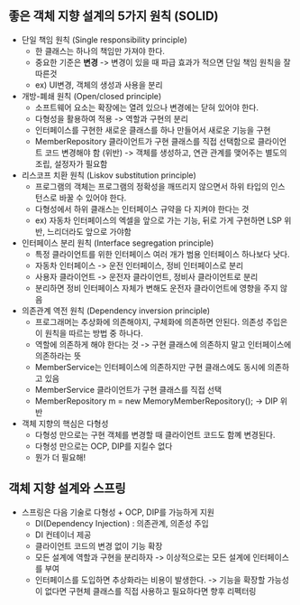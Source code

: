 좋은 객체 지향 설계의 5가지 원칙 (SOLID)
-------------------

* 단일 책임 원칙 (Single responsibility principle)
    * 한 클래스는 하나의 책임만 가져야 한다.
    * 중요한 기준은 **변경** -> 변경이 있을 때 파급 효과가 적으면 단일 책임 원칙을 잘 따른것
    * ex) UI변경, 객체의 생성과 사용을 분리
* 개방-폐쇄 원칙 (Open/closed principle)
    * 소프트웨어 요소는 확장에는 열려 있으나 변경에는 닫혀 있어야 한다.
    * 다형성을 활용하여 적용 -> 역할과 구현의 분리
    * 인터페이스를 구현한 새로운 클래스를 하나 만들어서 새로운 기능을 구현
    * MemberRepository 클라이언트가 구현 클래스를 직접 선택함으로 클라이언트 코드 변경해야 함 (위반) -> 객체를 생성하고, 연관 관계를 맺어주는 별도의 조립, 설정자가 필요함
* 리스코프 치환 원칙 (Liskov substitution principle)
    * 프로그램의 객체는 프로그램의 정확성을 깨뜨리지 않으면서 하위 타입의 인스턴스로 바꿀 수 있어야 한다.
    * 다형성에서 하위 클래스는 인터페이스 규약을 다 지켜야 한다는 것
    * ex) 자동차 인터페이스의 엑셀을 앞으로 가는 기능, 뒤로 가게 구현하면 LSP 위반, 느리더라도 앞으로 가야함
* 인터페이스 분리 원칙 (Interface segregation principle)
    * 특정 클라이언트를 위한 인터페이스 여러 개가 범용 인터페이스 하나보다 낫다.
    * 자동차 인터페이스 -> 운전 인터페이스, 정비 인터페이스로 분리
    * 사용자 클라이언트 -> 운전자 클라이언트, 정비사 클라이언트로 분리
    * 분리하면 정비 인터페이스 자체가 변해도 운전자 클라이언트에 영향을 주지 않음
* 의존관계 역전 원칙 (Dependency inversion principle)
    * 프로그래머는 추상화에 의존해야지, 구체화에 의존하면 안된다. 의존성 주입은 이 원칙을 따르는 방법 중 하나다.
    * 역할에 의존하게 해야 한다는 것 -> 구현 클래스에 의존하지 말고 인터페이스에 의존하라는 뜻
    * MemberService는 인터페이스에 의존하지만 구현 클래스에도 동시에 의존하고 있음
    * MemberService 클라이언트가 구현 클래스를 직접 선택
    * MemberRepository m = new MemoryMemberRepository(); -> DIP 위반
* 객체 지향의 핵심은 다형성
    * 다형성 만으로는 구현 객체를 변경할 때 클라이언트 코드도 함꼐 변경된다.
    * 다형성 만으로는 OCP, DIP를 지킬수 없다
    * 뭔가 더 필요해!

객체 지향 설계와 스프링
-----------------

* 스프링은 다음 기술로 다형성 + OCP, DIP를 가능하게 지원
    * DI(Dependency Injection) : 의존관계, 의존성 주입
    * DI 컨테이너 제공
    * 클라이언트 코드의 변경 없이 기능 확장
    * 모든 설계에 역할과 구현을 분리하자 -> 이상적으로는 모든 설계에 인터페이스를 부여
    * 인터페이스를 도입하면 추상화라는 비용이 발생한다. -> 기능을 확장할 가능성이 없다면 구현체 클래스를 직접 사용하고 필요하다면 향후 리펙터링
